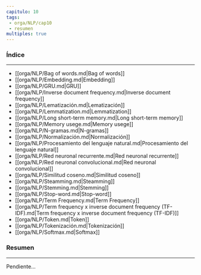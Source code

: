 ```yaml
---
capitulo: 10
tags: 
 - orga/NLP/cap10
 - resumen
multiples: true
---
```

### Índice 
---
* [[orga/NLP/Bag of words.md|Bag of words]]
* [[orga/NLP/Embedding.md|Embedding]]
* [[orga/NLP/GRU.md|GRU]]
* [[orga/NLP/Inverse document frequency.md|Inverse document frequency]]
* [[orga/NLP/Lematización.md|Lematización]]
* [[orga/NLP/Lemmatization.md|Lemmatization]]
* [[orga/NLP/Long short-term memory.md|Long short-term memory]]
* [[orga/NLP/Memory usege.md|Memory usege]]
* [[orga/NLP/N-gramas.md|N-gramas]]
* [[orga/NLP/Normalización.md|Normalización]]
* [[orga/NLP/Procesamiento del lenguaje natural.md|Procesamiento del lenguaje natural]]
* [[orga/NLP/Red neuronal recurrente.md|Red neuronal recurrente]]
* [[orga/NLP/Red neuronal convolucional.md|Red neuronal convolucional]]
* [[orga/NLP/Similitud coseno.md|Similitud coseno]]
* [[orga/NLP/Steamming.md|Steamming]]
* [[orga/NLP/Stemming.md|Stemming]]
* [[orga/NLP/Stop-word.md|Stop-word]]
* [[orga/NLP/Term Frequency.md|Term Frequency]]
* [[orga/NLP/Term frequency x inverse document frequency (TF-IDF).md|Term frequency x inverse document frequency (TF-IDF)]]
* [[orga/NLP/Token.md|Token]]
* [[orga/NLP/Tokenización.md|Tokenización]]
* [[orga/NLP/Softmax.md|Softmax]]

### Resumen
---
Pendiente...